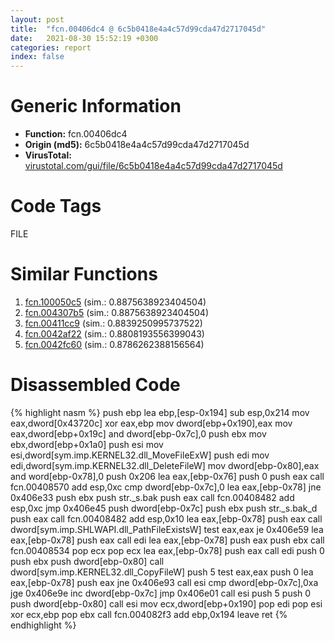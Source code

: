 ```yaml
---
layout: post
title:  "fcn.00406dc4 @ 6c5b0418e4a4c57d99cda47d2717045d"
date:   2021-08-30 15:52:19 +0300
categories: report
index: false
---
```


# Generic Information
- **Function:** fcn.00406dc4
- **Origin (md5):** 6c5b0418e4a4c57d99cda47d2717045d
- **VirusTotal:** [virustotal.com/gui/file/6c5b0418e4a4c57d99cda47d2717045d][virustotal_ref]

# Code Tags
<span class="tag" id="FILE">FILE</span>


# Similar Functions

1. [fcn.100050c5][similar_1_ref] (sim.: 0.8875638923404504)
2. [fcn.004307b5][similar_2_ref] (sim.: 0.8875638923404504)
3. [fcn.00411cc9][similar_3_ref] (sim.: 0.8839250995737522)
4. [fcn.0042af22][similar_4_ref] (sim.: 0.8808193556399043)
5. [fcn.0042fc60][similar_5_ref] (sim.: 0.8786262388156564)


# Disassembled Code

{% highlight nasm %}
push ebp
lea ebp,[esp-0x194]
sub esp,0x214
mov eax,dword[0x43720c]
xor eax,ebp
mov dword[ebp+0x190],eax
mov eax,dword[ebp+0x19c]
and dword[ebp-0x7c],0
push ebx
mov ebx,dword[ebp+0x1a0]
push esi
mov esi,dword[sym.imp.KERNEL32.dll_MoveFileExW]
push edi
mov edi,dword[sym.imp.KERNEL32.dll_DeleteFileW]
mov dword[ebp-0x80],eax
and word[ebp-0x78],0
push 0x206
lea eax,[ebp-0x76]
push 0
push eax
call fcn.00408570
add esp,0xc
cmp dword[ebp-0x7c],0
lea eax,[ebp-0x78]
jne 0x406e33
push ebx
push str._s.bak
push eax
call fcn.00408482
add esp,0xc
jmp 0x406e45
push dword[ebp-0x7c]
push ebx
push str._s.bak_d
push eax
call fcn.00408482
add esp,0x10
lea eax,[ebp-0x78]
push eax
call dword[sym.imp.SHLWAPI.dll_PathFileExistsW]
test eax,eax
je 0x406e59
lea eax,[ebp-0x78]
push eax
call edi
lea eax,[ebp-0x78]
push eax
push ebx
call fcn.00408534
pop ecx
pop ecx
lea eax,[ebp-0x78]
push eax
call edi
push 0
push ebx
push dword[ebp-0x80]
call dword[sym.imp.KERNEL32.dll_CopyFileW]
push 5
test eax,eax
push 0
lea eax,[ebp-0x78]
push eax
jne 0x406e93
call esi
cmp dword[ebp-0x7c],0xa
jge 0x406e9e
inc dword[ebp-0x7c]
jmp 0x406e01
call esi
push 5
push 0
push dword[ebp-0x80]
call esi
mov ecx,dword[ebp+0x190]
pop edi
pop esi
xor ecx,ebp
pop ebx
call fcn.004082f3
add ebp,0x194
leave
ret
{% endhighlight %}


[similar_1_ref]: /report/fcn.100050c5@481b545f5c18f2fce1caac67ddc419e8
[similar_2_ref]: /report/fcn.004307b5@44e1ffcf4e71f4505c09d520fd75f1e4
[similar_3_ref]: /report/fcn.00411cc9@7b00dd8f2abf54a73bfb09681334ff78
[similar_4_ref]: /report/fcn.0042af22@e16f74a2849182d98050864255e902f8
[similar_5_ref]: /report/fcn.0042fc60@3dfcfb1d918b690c00de324bcfcdc082
[virustotal_ref]: https://www.virustotal.com/gui/file/6c5b0418e4a4c57d99cda47d2717045d